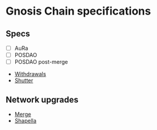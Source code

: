 # Gnosis Chain specifications

## Specs

- [ ] AuRa
- [ ] POSDAO
- [ ] POSDAO post-merge
- [Withdrawals](./execution/withdrawals.md)
- [Shutter](./shutter/high-level.md)

## Network upgrades

- [Merge](./network-upgrades/merge.md)
- [Shapella](./network-upgrades/shapella.md)
